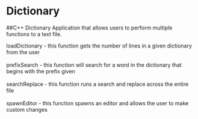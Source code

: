 # Dictionary
##C++ Dictionary Application that allows users to perform multiple functions to a text file.

loadDictionary - this function gets the number of lines in a given dictionary from the user
<br></br>
prefixSearch - this function will search for a word in the dictionary that begins with the prefix given
<br></br>
searchReplace - this function runs a search and replace across the entire file
<br></br>
spawnEditor - this function spawns an editor and allows the user to make custom changes
